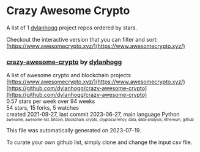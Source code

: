 # Crazy Awesome Crypto
A list of 1 [dylanhogg](https://github.com/dylanhogg) project repos ordered by stars.  

Checkout the interactive version that you can filter and sort: 
[https://www.awesomecrypto.xyz/](https://www.awesomecrypto.xyz/)  


### [crazy-awesome-crypto](https://github.com/dylanhogg/crazy-awesome-crypto) by [dylanhogg](https://github.com/dylanhogg)  
A list of awesome crypto and blockchain projects  
[https://www.awesomecrypto.xyz/](https://www.awesomecrypto.xyz/)  
[https://github.com/dylanhogg/crazy-awesome-crypto](https://github.com/dylanhogg/crazy-awesome-crypto)  
0.57 stars per week over 94 weeks  
54 stars, 15 forks, 5 watches  
created 2021-09-27, last commit 2023-06-27, main language Python  
<sub><sup>awesome, awesome-list, bitcoin, blockchain, crypto, cryptocurrency, data, data-analysis, ethereum, github</sup></sub>


This file was automatically generated on 2023-07-19.  

To curate your own github list, simply clone and change the input csv file.  